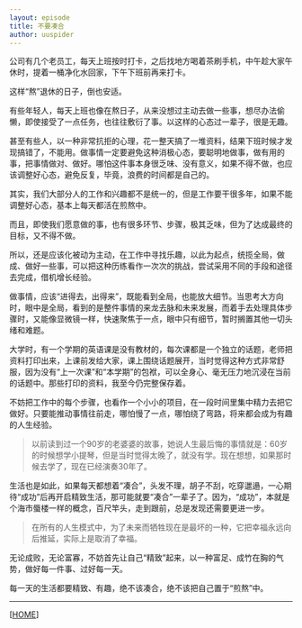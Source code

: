 ```yaml
---
layout: episode
title: 不要凑合
author: uuspider
---
```

公司有几个老员工，每天上班按时打卡，之后找地方喝着茶刷手机，中午趁大家午休时，提着一桶净化水回家，下午下班前再来打卡。

这样“熬”退休的日子，倒也安适。

有些年轻人，每天上班也像在熬日子，从来没想过主动去做一些事，想尽办法偷懒，即使接受了一点任务，也往往敷衍了事。以这样的心态过一辈子，很是无趣。

甚至有些人，以一种非常抗拒的心理，花一整天搞了一堆资料，结果下班时候才发现搞错了，不能用。做事情一定要避免这种消极心态，要聪明地做事，做有用的事，把事情做对、做好。哪怕这件事本身很乏味、没有意义，如果不得不做，也应该调整好心态，避免反复，毕竟，浪费的时间都是自己的。

其实，我们大部分人的工作和兴趣都不是统一的，但是工作要干很多年，如果不能调整好心态，基本上每天都活在煎熬中。

而且，即使我们愿意做的事，也有很多环节、步骤，极其乏味，但为了达成最终的目标，又不得不做。

所以，还是应该化被动为主动，在工作中寻找乐趣，以此为起点，统揽全局，做成、做好一些事，可以把这种历练看作一次次的挑战，尝试采用不同的手段和途径去完成，借机增长经验。

做事情，应该“进得去，出得来”，既能看到全局，也能放大细节。当思考大方向时，眼中是全局，看到的是整件事情的来龙去脉和未来发展，而着手去处理具体步骤时，又能像显微镜一样，快速聚焦于一点，眼中只有细节，暂时搁置其他一切头绪和难题。

大学时，有一个学期的英语课是没有教材的，每次课都是一个独立的话题，老师把资料打印出来，上课前发给大家，课上围绕话题展开，当时觉得这种方式非常舒服，因为没有“上一次课”和“本学期”的包袱，可以全身心、毫无压力地沉浸在当前的话题中。那些打印的资料，我至今仍完整保存着。

不妨把工作中的每个步骤，也看作一个小小的项目，在一段时间里集中精力去把它做好。只要能推动事情往前走，哪怕慢了一点，哪怕绕了弯路，将来都会成为有趣的人生经验。

>以前读到过一个90岁的老婆婆的故事，她说人生最后悔的事情就是：60岁的时候想学小提琴，但是当时觉得太晚了，就没有学。现在想想，如果那时候去学了，现在已经演奏30年了。

生活也是如此，如果每天都想着“凑合”，头发不理，胡子不刮，吃穿邋遢，一心期待“成功”后再开启精致生活，那可能就要“凑合”一辈子了。因为，“成功”，本就是个海市蜃楼一样的概念，百尺竿头，走到跟前，总是发现还需要更进一步。

>在所有的人生模式中，为了未来而牺牲现在是最坏的一种，它把幸福永远向后推延，实际上是取消了幸福。

无论成败，无论富寡，不妨首先让自己“精致”起来，以一种富足、成竹在胸的气势，做好每一件事、过好每一天。

每一天的生活都要精致、有趣，绝不该凑合，绝不该把自己置于“煎熬”中。

***

[[HOME][episode]]

[episode]:http://about.uuspider.com/2019/06/02/episodeindex.html
